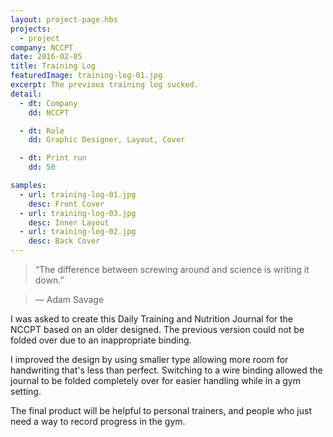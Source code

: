 ```yaml
---
layout: project-page.hbs
projects:
  - project
company: NCCPT
date: 2016-02-05
title: Training Log
featuredImage: training-log-01.jpg
excerpt: The previous training log sucked.
detail:
  - dt: Company
    dd: NCCPT

  - dt: Role
    dd: Graphic Designer, Layout, Cover

  - dt: Print run
    dd: 50

samples:
  - url: training-log-01.jpg
    desc: Front Cover
  - url: training-log-03.jpg
    desc: Inner Layout
  - url: training-log-02.jpg
    desc: Back Cover
---
```


> “The difference between screwing around and science is writing it down.”

> ― Adam Savage

I was asked to create this Daily Training and Nutrition Journal for the NCCPT based on an older designed. The previous version could not be folded over due to an inappropriate binding.  

I improved the design by using smaller type allowing more room for handwriting that's less than perfect. Switching to a wire binding allowed the journal to be folded completely over for easier handling while in a gym setting.

The final product will be helpful to personal trainers, and people who just need a way to record progress in the gym.
